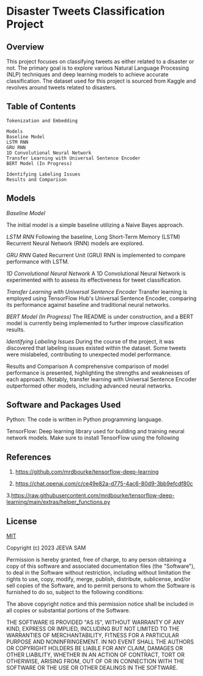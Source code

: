 
# Disaster Tweets Classification Project



## Overview

This project focuses on classifying tweets as either related to a disaster or not. The primary goal is to explore various Natural Language Processing (NLP) techniques and deep learning models to achieve accurate classification. The dataset used for this project is sourced from Kaggle and revolves around tweets related to disasters.

## Table of Contents

    Tokenization and Embedding

    Models
    Baseline Model
    LSTM RNN
    GRU RNN
    1D Convolutional Neural Network
    Transfer Learning with Universal Sentence Encoder
    BERT Model (In Progress)

    Identifying Labeling Issues
    Results and Comparison

## Models

*Baseline Model*

The initial model is a simple baseline utilizing a Naive Bayes approach.

*LSTM RNN*
Following the baseline, Long Short-Term Memory (LSTM) Recurrent Neural Network (RNN) models are explored.

*GRU RNN*
Gated Recurrent Unit (GRU) RNN is implemented to compare performance with LSTM.

*1D Convolutional Neural Network*
A 1D Convolutional Neural Network is experimented with to assess its effectiveness for tweet classification.

*Transfer Learning with Universal Sentence Encoder*
Transfer learning is employed using TensorFlow Hub's Universal Sentence Encoder, comparing its performance against baseline and traditional neural networks.

*BERT Model (In Progress)*
The README is under construction, and a BERT model is currently being implemented to further improve classification results.

*Identifying Labeling Issues*
During the course of the project, it was discovered that labeling issues existed within the dataset. Some tweets were mislabeled, contributing to unexpected model performance.

Results and Comparison
A comprehensive comparison of model performance is presented, highlighting the strengths and weaknesses of each approach. Notably, transfer learning with Universal Sentence Encoder outperformed other models, including advanced neural networks.



## Software and Packages Used

Python: The code is written in Python programming language.

TensorFlow: Deep learning library used for building and training neural network models. Make sure to install TensorFlow using the following
## References 
1. https://github.com/mrdbourke/tensorflow-deep-learning

2. https://chat.openai.com/c/ce49e82a-d775-4ac6-80d9-3bb9efcdf80c

3.https://raw.githubusercontent.com/mrdbourke/tensorflow-deep-learning/main/extras/helper_functions.py

## License

[MIT](https://choosealicense.com/licenses/mit/)

Copyright (c) 2023 JEEVA SAM

Permission is hereby granted, free of charge, to any person obtaining a copy
of this software and associated documentation files (the "Software"), to deal
in the Software without restriction, including without limitation the rights
to use, copy, modify, merge, publish, distribute, sublicense, and/or sell
copies of the Software, and to permit persons to whom the Software is
furnished to do so, subject to the following conditions:

The above copyright notice and this permission notice shall be included in all
copies or substantial portions of the Software.

THE SOFTWARE IS PROVIDED "AS IS", WITHOUT WARRANTY OF ANY KIND, EXPRESS OR
IMPLIED, INCLUDING BUT NOT LIMITED TO THE WARRANTIES OF MERCHANTABILITY,
FITNESS FOR A PARTICULAR PURPOSE AND NONINFRINGEMENT. IN NO EVENT SHALL THE
AUTHORS OR COPYRIGHT HOLDERS BE LIABLE FOR ANY CLAIM, DAMAGES OR OTHER
LIABILITY, WHETHER IN AN ACTION OF CONTRACT, TORT OR OTHERWISE, ARISING FROM,
OUT OF OR IN CONNECTION WITH THE SOFTWARE OR THE USE OR OTHER DEALINGS IN THE
SOFTWARE.
